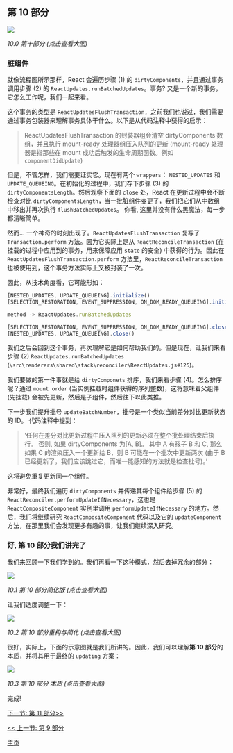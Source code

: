 ## 第 10 部分

[![](https://twisger.github.io/Under-the-hood-ReactJS/master/stack/images/10/part-10.svg)](https://twisger.github.io/Under-the-hood-ReactJS/master/stack/images/10/part-10.svg)

<em>10.0 第十部分 (点击查看大图)</em>

### 脏组件

就像流程图所示那样，React 会遍历步骤 (1) 的 `dirtyComponents`，并且通过事务调用步骤 (2) 的 `ReactUpdates.runBatchedUpdates`。事务? 又是一个新的事务，它怎么工作呢，我们一起来看。

这个事务的类型是 `ReactUpdatesFlushTransaction`，之前我们也说过，我们需要通过事务包装器来理解事务具体干什么。以下是从代码注释中获得的启示：

> ReactUpdatesFlushTransaction 的封装器组会清空 dirtyComponents 数组，并且执行 mount-ready 处理器组压入队列的更新 (mount-ready 处理器是指那些在 mount 成功后触发的生命周期函数。例如 `componentDidUpdate`) 

但是，不管怎样，我们需要证实它。现在有两个 `wrappers`： `NESTED_UPDATES` 和 `UPDATE_QUEUEING`。在初始化的过程中，我们存下步骤 (3) 的 `dirtyComponentsLength`。然后观察下面的 `close` 处，React 在更新过程中会不断检查对比 `dirtyComponentsLength`，当一批脏组件变更了，我们把它们从中数组中移出并再次执行 `flushBatchedUpdates`。 你看, 这里并没有什么黑魔法，每一步都清晰简单。

然而... 一个神奇的时刻出现了。`ReactUpdatesFlushTransaction` 复写了 `Transaction.perform` 方法。因为它实际上是从 `ReactReconcileTransaction` (在挂载的过程中应用到的事务，用来保障应用 `state` 的安全) 中获得的行为。因此在 `ReactUpdatesFlushTransaction.perform` 方法里，`ReactReconcileTransaction` 也被使用到，这个事务方法实际上又被封装了一次。

因此，从技术角度看，它可能形如：

```javascript
[NESTED_UPDATES, UPDATE_QUEUEING].initialize()
[SELECTION_RESTORATION, EVENT_SUPPRESSION, ON_DOM_READY_QUEUEING].initialize()

method -> ReactUpdates.runBatchedUpdates

[SELECTION_RESTORATION, EVENT_SUPPRESSION, ON_DOM_READY_QUEUEING].close()
[NESTED_UPDATES, UPDATE_QUEUEING].close()
```

我们之后会回到这个事务，再次理解它是如何帮助我们的。但是现在，让我们来看步骤 (2) `ReactUpdates.runBatchedUpdates` (`\src\renderers\shared\stack\reconciler\ReactUpdates.js#125`)。

我们要做的第一件事就是给 `dirtyComponets` 排序，我们来看步骤 (4)。怎么排序呢？通过 `mount order` (当实例挂载时组件获得的序列整数)，这将意味着父组件 (先挂载) 会被先更新，然后是子组件，然后往下以此类推。

下一步我们提升批号 `updateBatchNumber`，批号是一个类似当前差分对比更新状态的 ID。
代码注释中提到：

> ‘任何在差分对比更新过程中压入队列的更新必须在整个批处理结束后执行。 否则, 如果 dirtyComponents 为[A, B]。 其中 A 有孩子 B 和 C, 那么如果 C 的渲染压入一个更新给 B，则 B 可能在一个批次中更新两次 (由于 B 已经更新了，我们应该跳过它，而唯一能感知的方法就是检查批号)。’

这将避免重复更新同一个组件。

非常好，最终我们遍历 `dirtyComponents` 并传递其每个组件给步骤 (5) 的 `ReactReconciler.performUpdateIfNecessary`，这也是 `ReactCompositeComponent` 实例里调用 `performUpdateIfNecessary` 的地方。然后，我们将继续研究 `ReactCompositeComponent` 代码以及它的 `updateComponent` 方法，在那里我们会发现更多有趣的事，让我们继续深入研究。

### 好, 第 10 部分我们讲完了

我们来回顾一下我们学到的。我们再看一下这种模式，然后去掉冗余的部分：

[![](https://twisger.github.io/Under-the-hood-ReactJS/master/stack/images/10/part-10-A.svg)](https://twisger.github.io/Under-the-hood-ReactJS/master/stack/images/10/part-10-A.svg)

<em>10.1 第 10 部分简化版 (点击查看大图)</em>

让我们适度调整一下：

[![](https://twisger.github.io/Under-the-hood-ReactJS/master/stack/images/10/part-10-B.svg)](https://twisger.github.io/Under-the-hood-ReactJS/master/stack/images/10/part-10-B.svg)

<em>10.2 第 10 部分重构与简化 (点击查看大图)</em>

很好，实际上，下面的示意图就是我们所讲的。因此，我们可以理解**第 10 部分**的本质，并将其用于最终的 `updating` 方案：

[![](https://twisger.github.io/Under-the-hood-ReactJS/master/stack/images/10/part-10-C.svg)](https://twisger.github.io/Under-the-hood-ReactJS/master/stack/images/10/part-10-C.svg)

<em>10.3 第 10 部分 本质 (点击查看大图)</em>

完成!


[下一节: 第 11 部分>>](./Part-11.md)

[<< 上一节: 第 9 部分](./Part-9.md)


[主页](./README.md)
